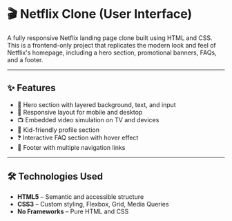 # 🎬 Netflix Clone (User Interface)

A fully responsive Netflix landing page clone built using HTML and CSS. This is a frontend-only project that replicates the modern look and feel of Netflix's homepage, including a hero section, promotional banners, FAQs, and a footer.

---

## ✨ Features

- 🎥 Hero section with layered background, text, and input
- 📱 Responsive layout for mobile and desktop
- 📺 Embedded video simulation on TV and devices
- 🧒 Kid-friendly profile section
- ❓ Interactive FAQ section with hover effect
- 📄 Footer with multiple navigation links

---

## 🛠️ Technologies Used

- **HTML5** – Semantic and accessible structure  
- **CSS3** – Custom styling, Flexbox, Grid, Media Queries  
- **No Frameworks** – Pure HTML and CSS
